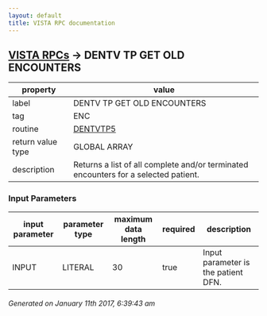 ```yaml
---
layout: default
title: VISTA RPC documentation
---
```




## [VISTA RPCs](TableOfContent.md) &#8594; DENTV TP GET OLD ENCOUNTERS 

 property | value 
--- | --- 
 label | DENTV TP GET OLD ENCOUNTERS
 tag | ENC
 routine | [DENTVTP5](http://code.osehra.org/dox/Routine_DENTVTP5_source.html)
 return value type | GLOBAL ARRAY
 description | Returns a list of all complete and/or terminated encounters for a selected patient.

### Input Parameters

| input parameter | parameter type | maximum data length | required | description | 
| --- | --- | --- | --- | --- | 
| INPUT | LITERAL | 30 | true | Input parameter is the patient DFN. | 




 ###### Generated on January 11th 2017, 6:39:43 am